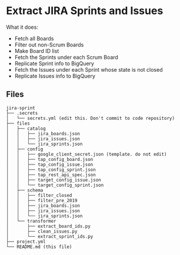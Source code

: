 # Extract JIRA Sprints and Issues

What it does:

- Fetch all Boards
- Filter out non-Scrum Boards
- Make Board ID list
- Fetch the Sprints under each Scrum Board
- Replicate Sprint info to BigQuery
- Fetch the Issues under each Sprint whose state is not closed
- Replicate Issues info to BigQuery

## Files

```
jira-sprint
├── .secrets
│   └── secrets.yml (edit this. Don't commit to code repository)
├── files
│   ├── catalog
│   │   ├── jira_boards.json
│   │   ├── jira_issues.json
│   │   └── jira_sprints.json
│   ├── config
│   │   ├── google_client_secret.json (template. do not edit)
│   │   ├── tap_config_board.json
│   │   ├── tap_config_issue.json
│   │   ├── tap_config_sprint.json
│   │   ├── tap_rest_api_spec.json
│   │   ├── target_config_issue.json
│   │   └── target_config_sprint.json
│   ├── schema
│   │   ├── filter_closed
│   │   ├── filter_pre_2019
│   │   ├── jira_boards.json
│   │   ├── jira_issues.json
│   │   └── jira_sprints.json
│   └── transformer
│       ├── extract_board_ids.py
│       ├── clean_issues.py
│       └── extract_sprint_ids.py
├── project.yml
└── README.md (this file)
```
